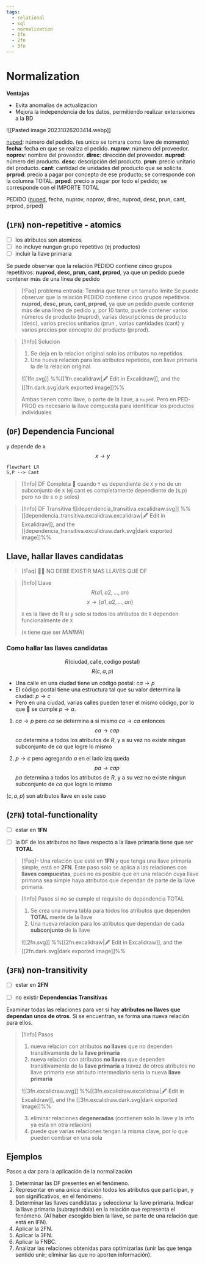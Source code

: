 ```yaml
---
tags:
  - relational
  - sql
  - normalization
  - 1fn
  - 2fn
  - 3fn
---
```

# Normalization

**Ventajas**
- Evita anomalias de actualizacion
- Mejora la independencia de los datos, permitiendo realizar extensiones a la BD


![[Pasted image 20231026203414.webp]]


<u>nuped</u>: número del pedido.  (es unico se tomara como llave de momento)
**fecha**: fecha en que se realiza el pedido.
**nuprov**: número del proveedor.
**noprov**: nombre del proveedor.
**direc**: dirección del proveedor.
**nuprod**: número del producto.
**desc**: descripción del producto.
**prun**: precio unitario del producto.
**cant**: cantidad de unidades del producto que se solicita.
**prprod**: precio a pagar por concepto de ese producto; se corresponde con la columna TOTAL.
**prped**: precio a pagar por todo el pedido; se corresponde con el IMPORTE TOTAL


PEDIDO (<u>nuped</u>, fecha, nuprov, noprov, direc, nuprod, desc, prun, cant, prprod, prped)

## (`1FN`) non-repetitive - atomics

- [ ] los atributos son atomicos
- [ ] no incluye nungun grupo repetitivo (ej productos)
- [ ] incluir la llave primaria

Se puede observar que la relación PEDIDO contiene cinco grupos repetitivos: **nuprod, desc, prun, cant, prprod**, ya que un pedido puede contener más de una línea de pedido

> [!Faq] problema entrada: Tendria que tener un tamaño limite
> Se puede observar que la relación PEDIDO contiene cinco grupos repetitivos: **nuprod, desc, prun, cant, prprod**, ya que un pedido puede contener más de una línea de pedido y, por 10 tanto, puede contener varios números de producto (nuprod), varias descripciones de producto (desc), varios precios unitarios (prun , varias cantidades (cant) y varios precios por concepto del producto (prprod).


> [!Info] Solucion
> 1. Se deja en la relacion original solo los atributos no repetidos
> 2. Una nueva relacion para los atributos repetidos, con llave primaria la de la relacion original
>    
> ![[1fn.svg]]
%%[[1fn.excalidraw|🖋 Edit in Excalidraw]], and the [[1fn.dark.svg|dark exported image]]%%
>  
> Ambas tienen como llave, o parte de la llave, a `nuped`. Pero en PED-PROD es necesario la llave compuesta para identificar los productos individuales


## (`DF`) Dependencia Funcional 

y depende de x
$$x \to y$$

```mermaid
flowchart LR
S,P --> Cant
```


> [!Info] DF Completa
> 🎯 cuando `Y` es dependiente de `X` y no de un subconjunto de `X`
> (ej cant es completamente dependiente de (s,p) pero no de s o p solos)

> [!Info] DF Transitiva
> ![[dependencia_transitiva.excalidraw.svg]]
%%[[dependencia_transitiva.excalidraw.excalidraw|🖋 Edit in Excalidraw]], and the [[dependencia_transitiva.excalidraw.dark.svg|dark exported image]]%%


## Llave, hallar llaves candidatas

> [!Faq] 🙅‍♂️ NO DEBE EXISTIR MAS LLAVES QUE DF

> [!Info] Llave
> $$R(a1, a2, ..., an)$$
> $$x \to \{a1, a2, ..., an\}$$
> 
> `X` es la llave de R si y solo si todos los atributos de `R` dependen funcionalmente de `X`
> 
> (`X` tiene que ser *MINIMA*)


### Como hallar las llaves candidatas

$$R(\text{ciudad}, \text{calle}, \text{codigo postal})$$
$$R(c, a, p)$$
- Una calle en una ciudad tiene un código postal: $ca \to p$
- EI código postal tiene una estructura tal que su valor determina la ciudad: $p \to c$ 
- Pero en una ciudad, varias calles pueden tener el mismo código, por lo que 🚫 se cumple $p \to a$.


1. $ca \to p$ pero $ca$ se determina a si mismo $ca \to ca$ entonces $$ca \to cap$$
	$ca$ determina a todos los atributos de $R$, y a su vez no existe ningun subconjunto de $ca$ que logre lo mismo

2. $p \to c$ pero agregando $a$ en el lado izq queda $$pa \to cap$$
	$pa$ determina a todos los atributos de $R$, y a su vez no existe ningun subconjunto de $ca$ que logre lo mismo


$(c,a,p)$ son atributos llave en este caso


## (`2FN`) total-functionality

- [ ] estar en **1FN**
- [ ] la DF de los atributos no llave respecto a la llave primaria tiene que ser **TOTAL**


> [!Faq]- Una relación que esté en **1FN** y que tenga una llave primaria simple, está en **2FN**.
> Este paso solo se aplica a las relaciones con **llaves compuestas**, pues no es posible que en una relación cuya llave primana sea simple haya atributos que dependan de parte de la llave primaria. 

> [!Info] Pasos si no se cumple el requisito de dependencia TOTAL
> 1. Se crea una nueva tabla para todos los atributos que dependen **TOTAL** mente de la llave
> 2. Una nueva relacion para los atributos que dependan de cada **subconjunto** de la llave
> 
> ![[2fn.svg]]
%%[[2fn.excalidraw|🖋 Edit in Excalidraw]], and the [[2fn.dark.svg|dark exported image]]%% 



## (`3FN`) non-transitivity

- [ ] estar en **2FN**
- [ ] no existir **Dependencias Transitivas**


Examinar todas las relaciones para ver si hay **atributos no llaves que dependan unos de otros**. Si se encuentran, se forma una nueva relación para ellos.

> [!Info] Pasos
> 1. nueva relacion con atributos **no llaves** que no dependen transitivamente de la **llave primaria**
> 2. nueva relacion con atributos **no llaves** que dependen transitivamente de la **llave primaria** a travez de otros atributos no llave primaria ese atributo intermediario seria la nueva **llave primaria**
> 
>  ![[3fn.excalidraw.svg]]
%%[[3fn.excalidraw.excalidraw|🖋 Edit in Excalidraw]], and the [[3fn.excalidraw.dark.svg|dark exported image]]%%
> 
> 3. eliminar relaciones **degeneradas** (contienen solo la llave y la info ya esta en otra relacion)
> 4. puede que varias relaciones tengan la misma clave, por lo que pueden combiar en una sola  




## Ejemplos

Pasos a dar para la aplicación de la normalización
1. Determinar las DF presentes en el fenómeno.
2. Representar en una única relación todos los atributos que participan, y son significativos, en el fenómeno.
3. Determinar las llaves candidatas y seleccionar la llave primaria. Indicar la llave primaria (subrayándola) en la relación que representa el fenómeno. (Al haber escogido bien la llave, se parte de una relación que está en IFN).
4. Aplicar la 2FN.
5. Aplicar la 3FN.
6. Aplicar la FNBC.
7. Analizar las relaciones obtenidas para optimizarlas (unir las que tenga sentido unir; eliminar las que no aporten información).


